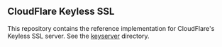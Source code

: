 CloudFlare Keyless SSL
----------------------

This repository contains the reference implementation for CloudFlare's
Keyless SSL server. See the [keyserver](keyserver/) directory.
